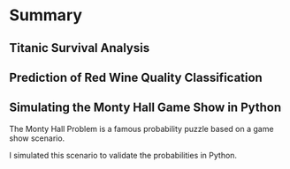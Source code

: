 # Summary

## Titanic Survival Analysis

## Prediction of Red Wine Quality Classification

## Simulating the Monty Hall Game Show in Python
The Monty Hall Problem is a famous probability puzzle based on a game show scenario.

I simulated this scenario to validate the probabilities in Python.

